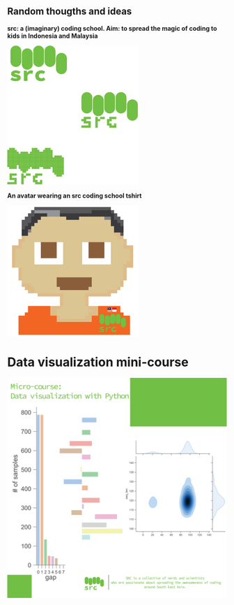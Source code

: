 ## Random thougths and ideas

**src: a (imaginary) coding school. Aim: to spread the magic of coding to kids in Indonesia and Malaysia** 


<img src="src_mult.png" alt="drawing" width="300px"/>

 <br/>

**An avatar wearing an src coding school tshirt** 

<img src="avatar.png" alt="drawing" width="300px"/>


# Data visualization mini-course 

<img src="micro_vis.png" alt="drawing" width="700px"/>

